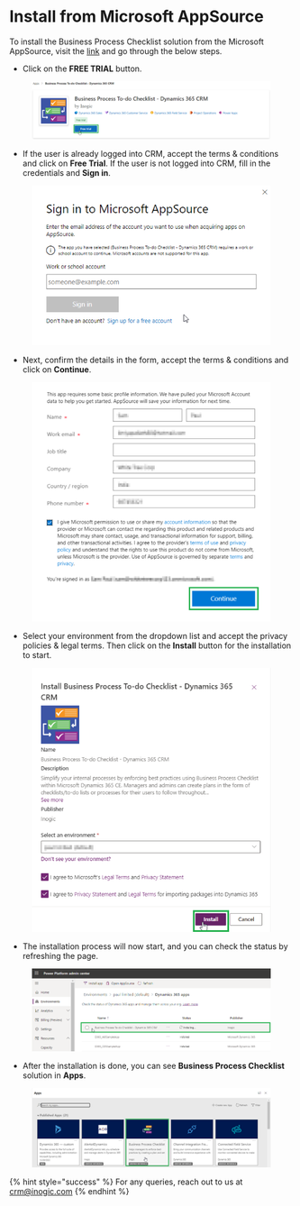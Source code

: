 # Install from Microsoft AppSource

To install the Business Process Checklist solution from the Microsoft AppSource, visit the [link](https://appsource.microsoft.com/en-us/product/dynamics-365/inogic.business-process-to-do-checklist-dynamics-365-crm?tab=Overview) and go through the below steps.

* &#x20;Click on the **FREE TRIAL** button.&#x20;

<figure><img src="../../.gitbook/assets/1 (2).png" alt=""><figcaption></figcaption></figure>

* If the user is already logged into CRM, accept the terms & conditions and click on **Free Trial**. If the user is not logged into CRM, fill in the credentials and **Sign in**.

<figure><img src="../../.gitbook/assets/2 (3).png" alt=""><figcaption></figcaption></figure>

* Next, confirm the details in the form, accept the terms & conditions and click on **Continue**.

<figure><img src="../../.gitbook/assets/3 (2).png" alt=""><figcaption></figcaption></figure>

* Select your environment from the dropdown list and accept the privacy policies & legal terms. Then click on the **Install** button for the installation to start.

<figure><img src="../../.gitbook/assets/5 (1) (1).png" alt=""><figcaption></figcaption></figure>

* The installation process will now start, and you can check the status by refreshing the page.&#x20;

<figure><img src="../../.gitbook/assets/6 (1).png" alt=""><figcaption></figcaption></figure>

* &#x20;After the installation is done, you can see **Business Process Checklist** solution in **Apps**.

<figure><img src="../../.gitbook/assets/7.png" alt=""><figcaption></figcaption></figure>

{% hint style="success" %}
For any queries, reach out to us at [crm@inogic.com](mailto:crm@inogic.com)
{% endhint %}
